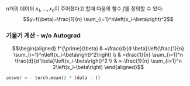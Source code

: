 $n$개의 데이터 $x_1 , ... , x_n$이 주어졌다고 할때 다음의 함수 $f$를 정의할 수 있다.
$$y=f(\beta)=\frac{1}{n} \sum_{i=1}^n\left(x_i-\beta\right)^2$$
### 기울기 계산 - w/o Autograd
$$\begin{aligned}
f^{\prime}(\beta) & =\frac{d}{d \beta}\left(\frac{1}{n} \sum_{i=1}^n\left(x_i-\beta\right)^2\right) \\
& =\frac{1}{n} \sum_{i=1}^n \frac{d}{d \beta}\left(x_i-\beta\right)^2 \\
& =-\frac{1}{n} \sum_{i=1}^n 2\left(x_i-\beta\right)
\end{aligned}$$

```python
answer = - torch.mean(2 * (data - ))
```